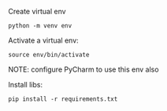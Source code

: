 Create virtual env
```
python -m venv env
```

Activate a virtual env:
```
source env/bin/activate
```
NOTE: configure PyCharm to use this env also

Install libs:
```
pip install -r requirements.txt
```